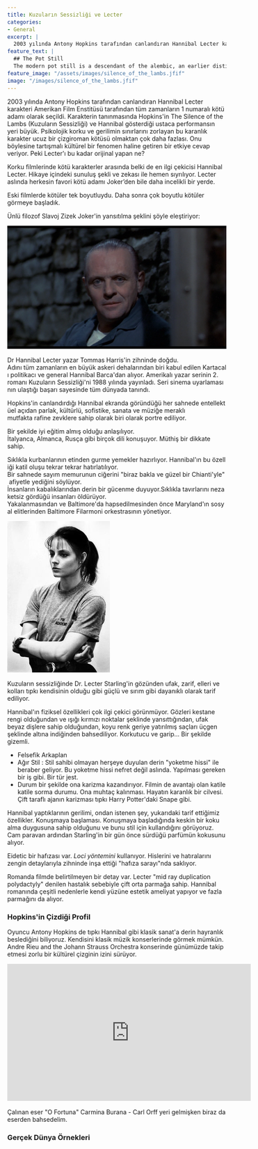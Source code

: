```yaml
---
title: Kuzuların Sessizliği ve Lecter
categories:
- General
excerpt: |
  2003 yılında Antony Hopkins tarafından canlandıran Hannibal Lecter karakteri Amerikan Film Enstitüsü tarafından tüm zamanların 1 numaralı kötü adamı olarak seçildi.
feature_text: |
  ## The Pot Still
  The modern pot still is a descendant of the alembic, an earlier distillation device
feature_image: "/assets/images/silence_of_the_lambs.jfif"
image: "/images/silence_of_the_lambs.jfif"
---
```


<p>2003 yılında Antony Hopkins tarafından canlandıran Hannibal Lecter karakteri Amerikan Film Enstitüsü tarafından tüm zamanların 1 numaralı kötü adamı olarak seçildi. Karakterin tanınmasında Hopkins'in The Silence of the Lambs (Kuzuların Sessizliği) ve Hannibal gösterdiği ustaca performansın yeri büyük. Psikolojik korku ve gerilimin sınırlarını zorlayan bu karanlık karakter ucuz bir çizgiroman kötüsü olmaktan çok daha fazlası. Onu böylesine tartışmalı kültürel bir fenomen haline getiren bir etkiye cevap veriyor. Peki Lecter'ı bu kadar orijinal yapan ne?</p>

<p>Korku filmlerinde kötü karakterler arasında belki de en ilgi çekicisi Hannibal Lecter. Hikaye içindeki sunuluş şekli ve zekası ile hemen sıyrılıyor. Lecter aslında herkesin favori kötü adamı Joker’den bile daha incelikli bir yerde.</p>

<p>Eski filmlerde kötüler tek boyutluydu. Daha sonra çok boyutlu kötüler görmeye başladık.</p>

<p>Ünlü filozof Slavoj Zizek Joker'in yansıtılma şeklini şöyle eleştiriyor:</p>


<p><img src="/assets/images/lecter.png" alt="alt"></p>

<p>
Dr Hannibal Lecter yazar Tommas Harris'in zihninde doğdu. Adını tüm zamanların en büyük askeri dehalarından biri kabul edilen Kartacalı politikacı ve general Hannibal Barca'dan alıyor. 
Amerikalı yazar serinin 2. romanı Kuzuların Sessizliği'ni 1988 yılında yayınladı. Seri sinema uyarlamasının ulaştığı başarı sayesinde tüm dünyada tanındı.
</p>
<p>
Hopkins'in canlandırdığı Hannibal ekranda göründüğü her sahnede entellektüel açıdan parlak, kültürlü, sofistike, sanata ve müziğe meraklı mutfakta rafine zevklere sahip olarak biri olarak portre ediliyor. 
</p>

<p>Bir şekilde iyi eğitim almış olduğu anlaşılıyor. İtalyanca, Almanca, Rusça gibi birçok dili konuşuyor. Müthiş bir dikkate sahip.
</p>
<p>
Sıklıkla kurbanlarının etinden gurme yemekler hazırlıyor. Hannibal'ın bu özelliği katil oluşu tekrar tekrar hatırlatılıyor. Bir sahnede sayım memurunun ciğerini "biraz bakla ve güzel bir Chianti'yle" afiyetle yediğini söylüyor. İnsanların kabalıklarından derin bir gücenme duyuyor.Sıklıkla tavırlarını nezaketsiz gördüğü insanları öldürüyor. Yakalanmasından ve Baltimore'da hapsedilmesinden önce Maryland'ın sosyal elitlerinden Baltimore Filarmoni orkestrasının yönetiyor.
</p>


<p><img src="/assets/images/clarice_starling.jpg" alt=""></p>

<p>
Kuzuların sessizliğinde Dr. Lecter Starling'in gözünden ufak, zarif, elleri ve kolları tıpkı kendisinin olduğu gibi güçlü ve sırım gibi dayanıklı olarak tarif ediliyor.
</p>
<p>
Hannibal'ın fiziksel özellikleri çok ilgi çekici görünmüyor. Gözleri kestane rengi olduğundan ve ışığı kırmızı noktalar şeklinde yansıttığından, ufak beyaz dişlere sahip olduğundan, koyu renk geriye yatırılmış saçları üçgen şeklinde altına indiğinden bahsediliyor. Korkutucu ve garip... Bir şekilde gizemli.
</p>
<p>
<ul><li>Felsefik Arkaplan</li><li>Ağır Stil : Stil sahibi olmayan herşeye duyulan derin "yoketme hissi" ile beraber geliyor. Bu yoketme hissi nefret değil aslında. Yapılması gereken bir iş gibi. Bir tür jest.</li> <li>Durum bir şekilde ona karizma kazandırıyor. Filmin de avantajı olan katile katile sorma durumu. Ona muhtaç kalınması. Hayatın karanlık bir cilvesi. Çift taraflı ajanın karizması tıpkı Harry Potter'daki Snape gibi.</li></ul>
</p>
<p>
Hannibal yaptıklarının gerilimi, ondan istenen şey, yukarıdaki tarif ettiğimiz özellikler. Konuşmaya başlaması. Konuşmaya başladığında keskin bir koku alma duygusuna sahip olduğunu ve bunu stil için kullandığını görüyoruz. Cam paravan ardından Starling'in bir gün önce sürdüğü parfümün kokusunu alıyor.
</p>
<p>
Eidetic bir hafızası var. <em>Loci yöntemini</em> kullanıyor. Hislerini ve hatıralarını zengin detaylarıyla zihninde inşa ettiği "hafıza sarayı"nda saklıyor.
</p>
<p>
Romanda filmde belirtilmeyen bir detay var. Lecter "mid ray duplication polydactyly" denilen hastalık sebebiyle çift orta parmağa sahip. Hannibal romanında çeşitli nedenlerle kendi yüzüne estetik ameliyat yapıyor ve fazla parmağını da alıyor.
</p>

<h3>Hopkins'in Çizdiği Profil</h3>
<p>
Oyuncu Antony Hopkins de tıpkı Hannibal gibi klasik sanat'a derin hayranlık beslediğini biliyoruz. Kendisini klasik müzik konserlerinde görmek mümkün. Andre Rieu and the Johann Strauss Orchestra konserinde günümüzde takip etmesi zorlu bir kültürel çizginin izini sürüyor.
</p>
<iframe width="560" height="315" src="https://www.youtube.com/embed/EJC-_j3SnXk" frameborder="0" allow="accelerometer; autoplay; encrypted-media; gyroscope; picture-in-picture" allowfullscreen></iframe>
<p>
Çalınan eser "O Fortuna"  Carmina Burana - Carl Orff yeri gelmişken biraz da eserden bahsedelim.
</p>

<h3>Gerçek Dünya Örnekleri</h3>

